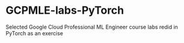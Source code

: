 # GCPMLE-labs-PyTorch
Selected Google Cloud Professional ML Engineer course labs redid in PyTorch as an exercise 
